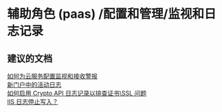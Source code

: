 <properties
    pageTitle="worker role (paas)/configuration and management/monitoring and logging"
    description="辅助角色 (paas) /配置和管理/监视和日志记录"
    service="microsoft.classiccompute"
    resource="domainnames"
    authors="ChiragPavecha"
    displayOrder=""
    selfHelpType="generic"
    supportTopicIds="32553314"
    resourceTags=""
    productPesIds="13185"
    cloudEnvironments="public"
/>


# <a name="worker-role-paasconfiguration-and-managementmonitoring-and-logging"></a>辅助角色 (paas) /配置和管理/监视和日志记录

## <a name="recommended-documents"></a>**建议的文档**
[如何为云服务配置监视和接收警报](https://azure.microsoft.com/documentation/articles/cloud-services-how-to-monitor/)<br>
[新门户中的活动日志](https://docs.microsoft.com/azure/monitoring-and-diagnostics/monitoring-overview-activity-logs)<br>
[如何启用 Crypto API 日志记录以排查证书\SSL 问题](https://blogs.msdn.microsoft.com/benjaminperkins/2013/09/30/enable-capi2-event-logging-to-troubleshoot-pki-and-ssl-certificate-issues/)<br>
[IIS 日志停止写入？](https://blogs.msdn.microsoft.com/cie/2013/12/21/iis-logs-stops-writing-in-cloud-service/)




<!--HONumber=Feb17_HO3-->


